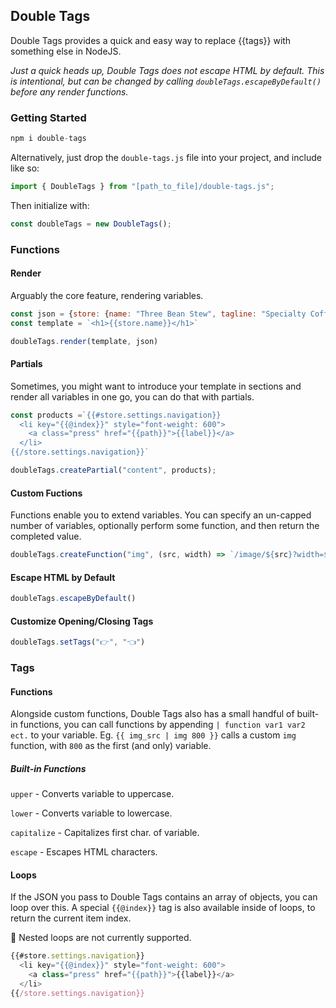 ## Double Tags
Double Tags provides a quick and easy way to replace {{tags}} with something else in NodeJS.

*Just a quick heads up, Double Tags does not escape HTML by default. This is intentional, but can be changed by calling `doubleTags.escapeByDefault()` before any render functions.*

### Getting Started
````js
npm i double-tags
````

Alternatively, just drop the `double-tags.js` file into your project, and include like so:

````js
import { DoubleTags } from "[path_to_file]/double-tags.js";
````

Then initialize with:
````js
const doubleTags = new DoubleTags();
````

### Functions
#### Render
Arguably the core feature, rendering variables.

````js
const json = {store: {name: "Three Bean Stew", tagline: "Specialty Coffee"}}
const template = `<h1>{{store.name}}</h1>`

doubleTags.render(template, json)
````

#### Partials
Sometimes, you might want to introduce your template in sections and render all variables in one go, you can do that with partials.
````js
const products =`{{#store.settings.navigation}}
  <li key="{{@index}}" style="font-weight: 600">
    <a class="press" href="{{path}}">{{label}}</a>
  </li>
{{/store.settings.navigation}}`

doubleTags.createPartial("content", products);
````

#### Custom Fuctions
Functions enable you to extend variables. You can specify an un-capped number of variables, optionally perform some function, and then return the completed value.
````js
doubleTags.createFunction("img", (src, width) => `/image/${src}?width=${width}`);
````

#### Escape HTML by Default
````js
doubleTags.escapeByDefault()
````

#### Customize Opening/Closing Tags
````js
doubleTags.setTags("👉", "👈")
````

### Tags

#### Functions
Alongside custom functions, Double Tags also has a small handful of built-in functions, you can call functions by appending `| function var1 var2 ect.` to your variable. Eg. `{{ img_src | img 800 }}` calls a custom `img` function, with `800` as the first (and only) variable.

##### Built-in Functions
`upper` - Converts variable to uppercase.

`lower` - Converts variable to lowercase.

`capitalize` - Capitalizes first char. of variable.

`escape` - Escapes HTML characters.

#### Loops
If the JSON you pass to Double Tags contains an array of objects, you can loop over this. A special `{{@index}}` tag is also available inside of loops, to return the current item index.

🙋 Nested loops are not currently supported.

````js
{{#store.settings.navigation}}
  <li key="{{@index}}" style="font-weight: 600">
    <a class="press" href="{{path}}">{{label}}</a>
  </li>
{{/store.settings.navigation}}
````
